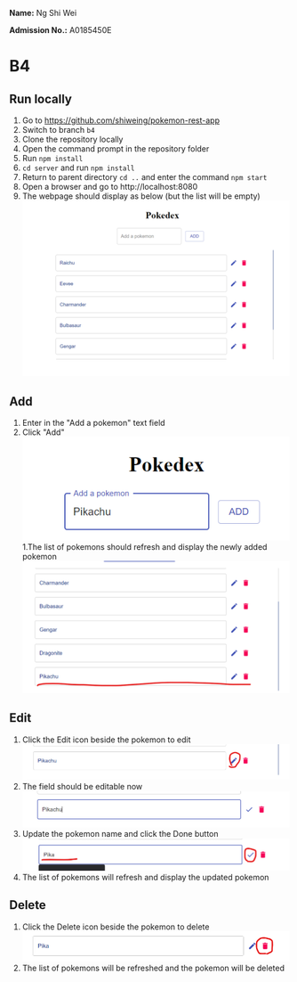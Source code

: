 **Name:** Ng Shi Wei

**Admission No.:** A0185450E

# B4
## Run locally
1. Go to https://github.com/shiweing/pokemon-rest-app
1. Switch to branch `b4`
1. Clone the repository locally
1. Open the command prompt in the repository folder
1. Run `npm install`
1. `cd server` and run `npm install`
1. Return to parent directory `cd ..` and enter the command `npm start`
1. Open a browser and go to http://localhost:8080
1. The webpage should display as below (but the list will be empty)
![Image of Web page](images/main-page.png)

## Add
1. Enter in the "Add a pokemon" text field
1. Click "Add"
![Image of Add](images/add.png)
1.The list of pokemons should refresh and display the newly added pokemon
![Image of Added](images/added.png)

## Edit
1. Click the Edit icon beside the pokemon to edit
![Image of Edit](images/edit.png)
1. The field should be editable now
![Image of Editing](images/editing.png)
1. Update the pokemon name and click the Done button
![Image of Done edit](images/done-edit.png)
1. The list of pokemons will refresh and display the updated pokemon

## Delete
1. Click the Delete icon beside the pokemon to delete
![Image of Delete](images/delete.png)
1. The list of pokemons will be refreshed and the pokemon will be deleted